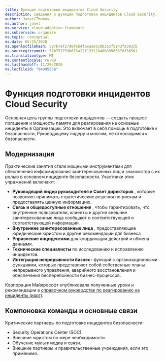 ```yaml
---
title: Функция подготовки инцидентов Cloud Security
description: Сведения о функции подготовки инцидентов Cloud Security.
author: JanetCThomas
ms.author: janet
ms.service: cloud-adoption-framework
ms.subservice: organize
ms.topic: conceptual
ms.date: 05/15/2020
ms.openlocfilehash: 597b7ef27d8feb4f6caa85c0b315f5143fa393cb
ms.sourcegitcommit: 57b757759b676a22f13311640b8856557df36581
ms.translationtype: MT
ms.contentlocale: ru-RU
ms.lasthandoff: 11/20/2020
ms.locfileid: "94995556"
---
```

# <a name="function-of-cloud-security-incident-preparation"></a>Функция подготовки инцидентов Cloud Security

Основная цель группы подготовки инцидентов — создать процесс погашения и мощность памяти для реагирования на основные инциденты в Организации. Это включает в себя помощь в подготовке к безопасности, Руководящему лидеру и многим, не относящимся к безопасности.

## <a name="modernization"></a>Модернизация

Практические занятия стали мощными инструментами для обеспечения информирования заинтересованных лиц и знакомства с их ролью в основном инциденте безопасности. Участники этих упражнений включают:

- **Руководящий лидер руководителя и Совет директоров** , которые позволяют принимать стратегические решения по рискам и предоставлять ценную информацию.
- **Связь и общедоступные отношения** , чтобы гарантировать, что внутренние пользователи, клиенты и другие внешние заинтересованные лица сообщают о соответствующей и соответствующей информации.
- **Внутренние заинтересованные лица** , предоставляющие юридические юристом и другие рекомендации для бизнеса
- **Управление инцидентами** для координации действий и обмена данными.
- **Технические специалисты** по исследованию и исправлению инцидентов.
- **Интеграция непрерывности бизнес-** функций с организационными функциями, которые представляют собой собственные планы непрерывного управления, аварийного восстановления и обеспечения бесперебойности бизнес-процессов.

<!-- docutune:casing "Incident Response Reference Guide" "IRRG" -->
<!-- cSpell:ignore IRRG -->

Корпорация Майкрософт опубликовала полученные уроки и рекомендации в [справочном руководстве по реагированию на инциденты (иррг)](https://aka.ms/IRRG).

## <a name="team-composition-and-key-relationships"></a>Компоновка команды и основные связи

Критические партнеры по подготовке инцидентов безопасности:

- Security Operations Center (SOC).
- Внешние юристом по мере необходимости.
- Обучение мультимедиа и связи.
- Внешние партнеры и правительственные учреждения, если это применимо.

